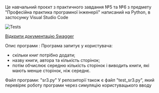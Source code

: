 Це навчальний проєкт з практичного завдання №5 та №6 з предмету "Професійна практика програмної інженерії" написаний на Python, в застосунку Visual Studio Code

![Tests](https://github.com/UnluckyCatMeow/PPPI2/actions/workflows/ci-cd.yml/badge.svg?branch=feature/test-task)

[Відкрити документацію Swagger](https://petstore.swagger.io/?url=https://raw.githubusercontent.com/UnluckyCatMeow/PPPI2/feature/test-task/docs/api/swagger.yaml)
 
Опис програми :
Програма запитує у користувача:
- скільки книг потрібно додати;
- назву книги, автора та кількість сторінок;
- потім обчислює середню кількість сторінок і виводить книги, які мають менше сторінок, ніж середнє.

Файл програми: "sr3.py"
У репозиторії також є файл "test_sr3.py", який перевіряє роботу програми через симуляцію користувацького вводу

